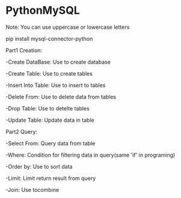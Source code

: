 # PythonMySQL
Note: You can use uppercase or lowercase letters

pip install mysql-connector-python 

Part1 Creation:

-Create DataBase: Use to create database

-Create Table: Use to create tables

-Insert Into Table: Use to insert to tables

-Delete From: Use to delete data from tables

-Drop Table: Use to detelte tables

-Update Table: Update data in table

Part2 Query:

-Select From: Query data from table

-Where: Condition for filtering data in query(same 'if' in programing)

-Order by: Use to sort data

-Limit: Limit return result from query

-Join: Use tocombine
